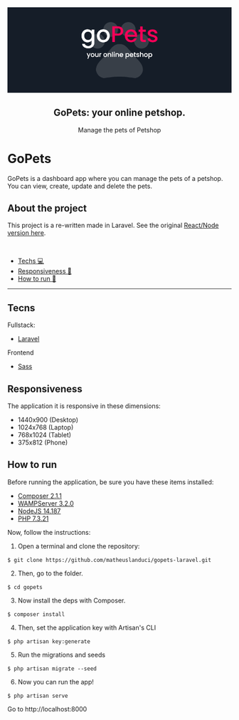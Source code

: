 <img src=".github/repository-cover.png">
<h2 align="center">
  GoPets: your online petshop.
</h2>
<p align="center">
  Manage the pets of Petshop
</p>

# GoPets

GoPets is a dashboard app where you can manage the pets of a petshop. You can view, create, update and delete the pets.

## About the project

This project is a re-written made in Laravel. See the original [React/Node version here](https://github.com/matheuslanduci/gopets).

<br />

- <a href="#techs">Techs 💻</a>
- <a href="#responsiveness">Responsiveness 📱</a>
- <a href="#how-to-run">How to run 🚀</a>

<hr>

## Tecns

Fullstack:

- [Laravel](https://pt-br.reactjs.org)

Frontend

- [Sass](https://sass-lang.com)


## Responsiveness

The application it is responsive in these dimensions:

- 1440x900 (Desktop)
- 1024x768 (Laptop)
- 768x1024 (Tablet)
- 375x812 (Phone)

## How to run

Before running the application, be sure you have these items installed:

- [Composer 2.1.1](https://getcomposer.org)
- [WAMPServer 3.2.0](https://www.wampserver.com/en/)
- [NodeJS 14.187](https://nodejs.org/en/)
- [PHP 7.3.21](https://www.php.net/downloads)

Now, follow the instructions:

1. Open a terminal and clone the repository: 

```
$ git clone https://github.com/matheuslanduci/gopets-laravel.git
```

2. Then, go to the folder.

```
$ cd gopets
```

3. Now install the deps with Composer.

```
$ composer install
```

4. Then, set the application key with Artisan's CLI

```
$ php artisan key:generate
```

5. Run the migrations and seeds 

```
$ php artisan migrate --seed
```

6. Now you can run the app!

```
$ php artisan serve
```

Go to http://localhost:8000 
